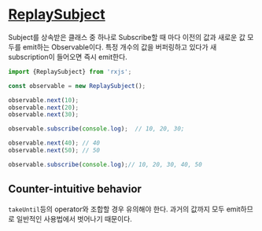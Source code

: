 # [ReplaySubject](https://rxjs-dev.firebaseapp.com/api/index/class/ReplaySubject)
Subject를 상속받은 클래스 중 하나로 Subscribe할 때 마다 이전의 값과 새로운 값 모두를 emit하는 Observable이다. 특정 개수의 값을 버퍼링하고 있다가 새 subscription이 들어오면 즉시 emit한다.

```typescript
import {ReplaySubject} from 'rxjs';

const observable = new ReplaySubject();

observable.next(10);
observable.next(20);
observable.next(30);

observable.subscribe(console.log);  // 10, 20, 30;

observable.next(40); // 40
observable.next(50); // 50

observable.subscribe(console.log);// 10, 20, 30, 40, 50
```

## Counter-intuitive behavior
```takeUntil```등의 operator와 조합할 경우 유의해야 한다. 과거의 값까지 모두 emit하므로 일반적인 사용법에서 벗어나기 때문이다.
